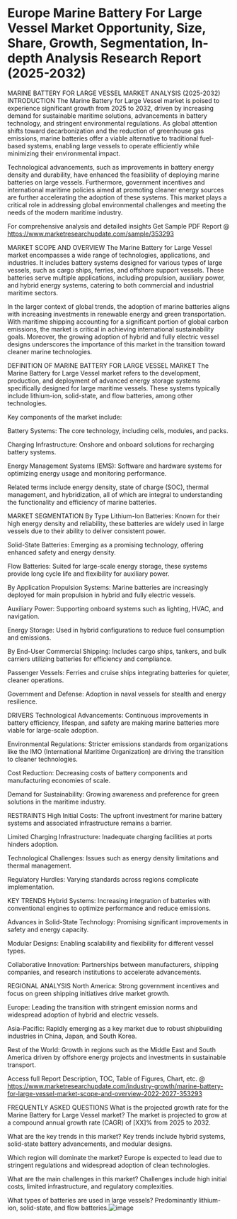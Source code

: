 # Europe Marine Battery For Large Vessel Market Opportunity, Size, Share, Growth, Segmentation, In-depth Analysis Research Report (2025-2032)
MARINE BATTERY FOR LARGE VESSEL MARKET ANALYSIS (2025-2032)
INTRODUCTION
The Marine Battery for Large Vessel market is poised to experience significant growth from 2025 to 2032, driven by increasing demand for sustainable maritime solutions, advancements in battery technology, and stringent environmental regulations. As global attention shifts toward decarbonization and the reduction of greenhouse gas emissions, marine batteries offer a viable alternative to traditional fuel-based systems, enabling large vessels to operate efficiently while minimizing their environmental impact.

Technological advancements, such as improvements in battery energy density and durability, have enhanced the feasibility of deploying marine batteries on large vessels. Furthermore, government incentives and international maritime policies aimed at promoting cleaner energy sources are further accelerating the adoption of these systems. This market plays a critical role in addressing global environmental challenges and meeting the needs of the modern maritime industry.

For comprehensive analysis and detailed insights Get Sample PDF Report @ https://www.marketresearchupdate.com/sample/353293


MARKET SCOPE AND OVERVIEW
The Marine Battery for Large Vessel market encompasses a wide range of technologies, applications, and industries. It includes battery systems designed for various types of large vessels, such as cargo ships, ferries, and offshore support vessels. These batteries serve multiple applications, including propulsion, auxiliary power, and hybrid energy systems, catering to both commercial and industrial maritime sectors.

In the larger context of global trends, the adoption of marine batteries aligns with increasing investments in renewable energy and green transportation. With maritime shipping accounting for a significant portion of global carbon emissions, the market is critical in achieving international sustainability goals. Moreover, the growing adoption of hybrid and fully electric vessel designs underscores the importance of this market in the transition toward cleaner marine technologies.

DEFINITION OF MARINE BATTERY FOR LARGE VESSEL MARKET
The Marine Battery for Large Vessel market refers to the development, production, and deployment of advanced energy storage systems specifically designed for large maritime vessels. These systems typically include lithium-ion, solid-state, and flow batteries, among other technologies.

Key components of the market include:

Battery Systems: The core technology, including cells, modules, and packs.

Charging Infrastructure: Onshore and onboard solutions for recharging battery systems.

Energy Management Systems (EMS): Software and hardware systems for optimizing energy usage and monitoring performance.

Related terms include energy density, state of charge (SOC), thermal management, and hybridization, all of which are integral to understanding the functionality and efficiency of marine batteries.

MARKET SEGMENTATION
By Type
Lithium-Ion Batteries: Known for their high energy density and reliability, these batteries are widely used in large vessels due to their ability to deliver consistent power.

Solid-State Batteries: Emerging as a promising technology, offering enhanced safety and energy density.

Flow Batteries: Suited for large-scale energy storage, these systems provide long cycle life and flexibility for auxiliary power.

By Application
Propulsion Systems: Marine batteries are increasingly deployed for main propulsion in hybrid and fully electric vessels.

Auxiliary Power: Supporting onboard systems such as lighting, HVAC, and navigation.

Energy Storage: Used in hybrid configurations to reduce fuel consumption and emissions.

By End-User
Commercial Shipping: Includes cargo ships, tankers, and bulk carriers utilizing batteries for efficiency and compliance.

Passenger Vessels: Ferries and cruise ships integrating batteries for quieter, cleaner operations.

Government and Defense: Adoption in naval vessels for stealth and energy resilience.

DRIVERS
Technological Advancements: Continuous improvements in battery efficiency, lifespan, and safety are making marine batteries more viable for large-scale adoption.

Environmental Regulations: Stricter emissions standards from organizations like the IMO (International Maritime Organization) are driving the transition to cleaner technologies.

Cost Reduction: Decreasing costs of battery components and manufacturing economies of scale.

Demand for Sustainability: Growing awareness and preference for green solutions in the maritime industry.

RESTRAINTS
High Initial Costs: The upfront investment for marine battery systems and associated infrastructure remains a barrier.

Limited Charging Infrastructure: Inadequate charging facilities at ports hinders adoption.

Technological Challenges: Issues such as energy density limitations and thermal management.

Regulatory Hurdles: Varying standards across regions complicate implementation.

KEY TRENDS
Hybrid Systems: Increasing integration of batteries with conventional engines to optimize performance and reduce emissions.

Advances in Solid-State Technology: Promising significant improvements in safety and energy capacity.

Modular Designs: Enabling scalability and flexibility for different vessel types.

Collaborative Innovation: Partnerships between manufacturers, shipping companies, and research institutions to accelerate advancements.

REGIONAL ANALYSIS
North America: Strong government incentives and focus on green shipping initiatives drive market growth.

Europe: Leading the transition with stringent emission norms and widespread adoption of hybrid and electric vessels.

Asia-Pacific: Rapidly emerging as a key market due to robust shipbuilding industries in China, Japan, and South Korea.

Rest of the World: Growth in regions such as the Middle East and South America driven by offshore energy projects and investments in sustainable transport.

Access full Report Description, TOC, Table of Figures, Chart, etc. @ https://www.marketresearchupdate.com/industry-growth/marine-battery-for-large-vessel-market-scope-and-overview-2022-2027-353293


FREQUENTLY ASKED QUESTIONS
What is the projected growth rate for the Marine Battery for Large Vessel market? The market is projected to grow at a compound annual growth rate (CAGR) of [XX]% from 2025 to 2032.

What are the key trends in this market? Key trends include hybrid systems, solid-state battery advancements, and modular designs.

Which region will dominate the market? Europe is expected to lead due to stringent regulations and widespread adoption of clean technologies.

What are the main challenges in this market? Challenges include high initial costs, limited infrastructure, and regulatory complexities.

What types of batteries are used in large vessels? Predominantly lithium-ion, solid-state, and flow batteries.![image](https://github.com/user-attachments/assets/3a245982-7787-4a50-8e84-f2dda5ed57de)
